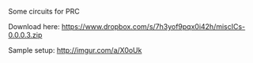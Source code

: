 Some circuits for PRC

Download here: https://www.dropbox.com/s/7h3yof9pqx0i42h/miscICs-0.0.0.3.zip

Sample setup: http://imgur.com/a/X0oUk